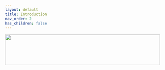 ```yaml
---
layout: default
title: Introduction
nav_order: 2
has_children: false
---
```


<img src="https://user-images.githubusercontent.com/56673130/152678726-f833969e-d36b-448f-93f2-522aecdb6a1f.svg" width="100%" height="100px">